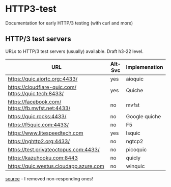 # HTTP3-test
Documentation for early HTTP/3 testing (with curl and more)

## HTTP/3 test servers

URLs to HTTP/3 test servers (usually) available. Draft h3-22 level.

| URL | Alt-Svc | Implemenation |
|-----|---------|---------------|
| https://quic.aiortc.org::4433/ |      yes | aioquic |
| https://cloudflare-quic.com/ https://quic.tech:8433/ | yes | Quiche |
| https://facebook.com/ https://fb.mvfst.net:4433/ | no | mvfst |
| https://quic.rocks:4433/ |             no | Google quiche |
| https://f5quic.com:4433/ |             no | F5            |
| https://www.litespeedtech.com |       yes | lsquic        |
| https://nghttp2.org:4433/ |            no | ngtcp2        |
| https://test.privateoctopus.com:4433/ |no | picoquic      |
| https://kazuhooku.com:8443 |           no | quicly        |
| https://quic.westus.cloudapp.azure.com |no| winquic       |

[source](https://github.com/NTAP/quant/blob/master/test/test_public_servers.sh#L41) - I removed non-responding ones!

